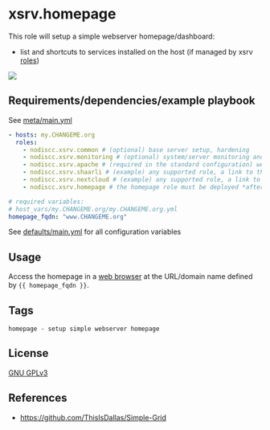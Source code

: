 # xsrv.homepage

This role will setup a simple webserver homepage/dashboard:
- list and shortcuts to services installed on the host (if managed by xsrv [roles](https://xsrv.readthedocs.io/en/latest/#roles))

[![](https://i.imgur.com/oA8WG4e.png)](https://i.imgur.com/oA8WG4e.png)


## Requirements/dependencies/example playbook

See [meta/main.yml](meta/main.yml)

```yaml
- hosts: my.CHANGEME.org
  roles:
    - nodiscc.xsrv.common # (optional) base server setup, hardening
    - nodiscc.xsrv.monitoring # (optional) system/server monitoring and health checks
    - nodiscc.xsrv.apache # (required in the standard configuration) web server and SSL/TLS certificates
    - nodiscc.xsrv.shaarli # (example) any supported role, a link to this application on the homepage will be added
    - nodiscc.xsrv.nextcloud # (example) any supported role, a link to this application on the homepage will be added
    - nodiscc.xsrv.homepage # the homepage role must be deployed *after* application roles

# required variables:
# host_vars/my.CHANGEME.org/my.CHANGEME.org.yml
homepage_fqdn: "www.CHANGEME.org"
```

See [defaults/main.yml](defaults/main.yml) for all configuration variables


## Usage

Access the homepage in a [web browser](https://www.mozilla.org/firefox/) at the URL/domain name defined by `{{ homepage_fqdn }}`.


## Tags

<!--BEGIN TAGS LIST-->
```
homepage - setup simple webserver homepage
```
<!--END TAGS LIST-->


## License

[GNU GPLv3](../../LICENSE)


## References

- https://github.com/ThisIsDallas/Simple-Grid
